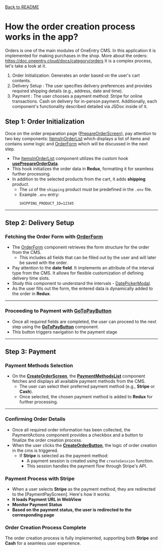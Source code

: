 [Back to README](../README.md)
# How the order creation process works in the app?

Orders is one of the main modules of OneEntry CMS. 
In this application it is implemented for making purchases in the shop. More about the orders: https://doc.oneentry.cloud/docs/category/orders
It is a complex process, let's take a look at it.
1. Order Initialization: Generates an order based on the user's cart contents.
2. Delivery Setup : The user specifies delivery preferences and provides required shipping details (e.g., address, date and time).
3. Payment : The user chooses a payment method:
   Stripe for online transactions.
   Cash on delivery for in-person payment.
Additionally, each component's functionality described detailed via JSDoc inside of it.

## Step 1: Order Initialization

Once on the order preparation page ([PrepareOrderScreen]), pay attention to two key components: [ItemsInOrderList] which displays a list of items and contains some logic and [OrderForm] which will be discussed in the next step.
- The [ItemsInOrderList] component utilizes the custom hook **[usePrepareOrderData]**.
- This hook initializes the order data in **Redux**, formatting it for seamless further processing.
- In addition to the selected products from the cart, it adds **shipping** product.
   - The `id` of the `shipping` product must be predefined in the `.env` file.
   - Example `.env` entry:
     ```env
     SHIPPING_PRODUCT_ID=12345
     ```

---

## Step 2: Delivery Setup

### Fetching the Order Form with [OrderForm]

- The [OrderForm] component retrieves the form structure for the order from the CMS.
   - This includes all fields that can be filled out by the user and will later be saved with the order.
- Pay attention to the **date field**. It implements an attribute of the interval type from the CMS. It allows for flexible customization of defining delivery time slots.
- Study this component to understand the intervals - [DatePickerModal].
- As the user fills out the form, the entered data is dynamically added to the order in **Redux**.

---

### Proceeding to Payment with [GoToPayButton]

- Once all required fields are completed, the user can proceed to the next step using the **[GoToPayButton]** component.
- This button triggers navigation to the payment stage

---

## Step 3: Payment

### Payment Methods Selection

- On the **[CreateOrderScreen]**, the **[PaymentMethodsList]** component fetches and displays all available payment methods from the CMS.
   - The user can select their preferred payment method (e.g., **Stripe** or **Cash**).
   - Once selected, the chosen payment method is added to **Redux** for further processing.

---

### Confirming Order Details

- Once all required order information has been collected, the PaymentActions component provides a checkbox and a button to finalize the order creation process. 
- When the user clicks the **[CreateOrderButton]**, the logic of order creation in the cms is triggered.
   - If **Stripe** is selected as the payment method:
      - A payment session is created using the `createSession` function.
      - This session handles the payment flow through Stripe's API.

### Payment Process with Stripe

- When a user selects **Stripe** as the payment method, they are redirected to the [PaymentPayScreen]. Here's how it works:
- **It loads Payment URL in WebView**
- **Monitor Payment Status**
- **Based on the payment status, the user is redirected to the corresponding page**


### Order Creation Process Complete
The order creation process is fully implemented, supporting both **Stripe** and **Cash** for a seamless user experience.


[usePrepareOrderData]: ../src/hooks/content/PrepareOrderScreen/usePrepareOrderData.ts
[ItemsInOrderList]: ../src/components/content/PrepareOrderScreen/ItemsInOrderList.tsx
[OrderForm]: ../src/components/content/PrepareOrderScreen/OrderForm.tsx
[GoToPayButton]: ../src/components/content/PrepareOrderScreen/GoToPayButton.tsx
[PrepareOrderScreen]: ../src/pages/content/PrepareOrderScreen.tsx
[CreateOrderScreen]: ../src/pages/content/CreateOrderScreen.tsx
[CreateOrderScreen]: ../src/pages/content/PaymentPayScreen.tsx
[DatePickerModal]: ../src/components/content/PrepareOrderScreen/DatePickerModal.tsx
[PaymentMethodsList]: ../src/components/content/CreateOrderScreen/PaymentMethodsList.tsx
[CreateOrderButton]: ../src/components/content/CreateOrderScreen/CreateOrderButton.tsx


